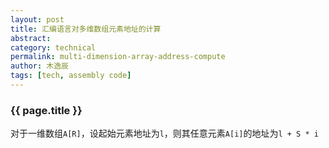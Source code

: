 ```yaml
---
layout: post
title: 汇编语言对多维数组元素地址的计算
abstract:
category: technical
permalink: multi-dimension-array-address-compute
author: 木逸辰
tags: [tech, assembly code]
---
```


### {{ page.title }}

对于一维数组`A[R]`，设起始元素地址为`l`，则其任意元素`A[i]`的地址为`l + S * i`